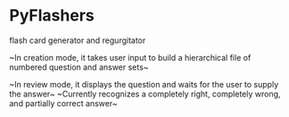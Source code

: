 PyFlashers
==========

flash card generator and regurgitator

~In creation mode, it takes user input to build a hierarchical file of numbered question and answer sets~

~In review mode, it displays the question and waits for the user to supply the answer~
    ~Currently recognizes a completely right, completely wrong, and partially correct answer~
